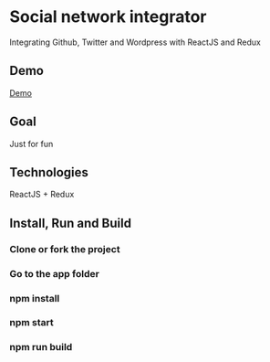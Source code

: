 # Social network integrator 
Integrating Github, Twitter and Wordpress with ReactJS and Redux

## Demo
[Demo](https://mayuanyang.github.io/)

## Goal
Just for fun

## Technologies
ReactJS + Redux

## Install, Run and Build
### Clone or fork the project
### Go to the app folder
### npm install
### npm start
### npm run build

